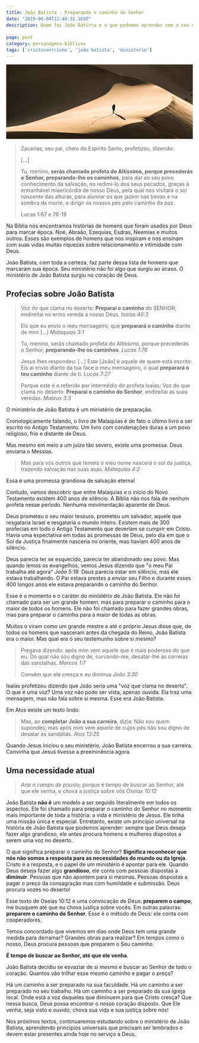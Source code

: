 ```yaml
---
title: João Batista - Preparando o caminho do Senhor
date: "2019-06-04T12:40:32.169Z"
description: Quem foi João Batista e o que podemos aprender com o seu ministério?

page: post
category: personagens-biblicos
tags: ['cristocentrismo', 'joão batista', 'ministerio']
---
```


![Homem caminhando no deserto](./desert.jpg)

>  Zacarias, seu pai, cheio do Espírito Santo, profetizou, dizendo:
>
>  [...]
>
>  Tu, menino, **serás chamado profeta do Altíssimo, porque precederás o Senhor, preparando-lhe os caminhos**, para dar ao seu povo conhecimento da salvação, no redimi-lo dos seus pecados, graças à entranhável misericórdia de nosso Deus, pela qual nos visitará o sol nascente das alturas, para alumiar os que jazem nas trevas e na sombra da morte, e dirigir os nossos pés pelo caminho da paz.
>
>  Lucas 1:67 e 76-19

Na Bíblia nós encontramos histórias de homens que foram usados por Deus para marcar época. Noé, Abraão, Ezequias, Esdras, Neemias e muitos outros. Esses são exemplos de homens que nos inspiram e nos ensinam com suas vidas muitas riquezas sobre relacionamento e intimidade com Deus.

João Batista, com toda a certeza, faz parte dessa lista de homens que marcaram sua época. Seu ministério não foi algo que surgiu ao acaso. O ministério de João Batista surgiu no coração de Deus.

## Profecias sobre João Batista

> Voz do que clama no deserto: **Preparai o caminho** do SENHOR; endireitai no ermo vereda a nosso Deus. *Isaías 40:3*
>
> Eis que eu envio o meu mensageiro, que **preparará o caminho** diante de mim […] *Malaquias 3:1*
>
> Tu, menino, serás chamado profeta do Altíssimo, porque precederás o Senhor, **preparando-lhe os caminhos**. *Lucas 1:76*
>
> Jesus lhes respondeu: […] Este [João] é aquele de quem está escrito: Eis aí envio diante da tua face o meu mensageiro, o qual **preparará o teu caminho** diante de ti. *Lucas 7:27*
>
> Porque este é o referido por intermédio do profeta Isaías: Voz do que clama no deserto: **Preparai o caminho do Senhor**, endireitai as suas veredas. *Mateus 3:3*

O ministério de João Batista é um ministério de preparação.

Cronologicamente falando, o livro de Malaquias é de fato o último livro a ser escrito no Antigo Testamento. Um livro com condenações duras a um povo religioso, frio e distante de Deus.

Mas mesmo em meio a um juízo tão severo, existe uma promessa: Deus enviaria o Messias.

> Mas para vós outros que temeis o meu nome nascerá o sol da justiça, trazendo salvação nas suas asas. *Malaquias 4:2*

Essa é uma promessa grandiosa de salvação eterna!

Contudo, vamos descobrir que entre Malaquias e o início do Novo Testamento existem 400 anos de silêncio. A Bíblia não nos fala de nenhum profeta nesse período. Nenhuma movimentação aparente de Deus.

Deus prometeu o seu maior tesouro, prometeu um salvador, aquele que resgataria Israel e resgataria o mundo inteiro. Existem mais de 300 profecias em todo o Antigo Testamento que deveriam se cumprir em Cristo. Havia uma expectativa em todas as promessas de Deus, pelo dia em que o Sol da Justiça finalmente nasceria no oriente, mas haviam 400 anos de silêncio.

Deus parecia ter se esquecido, parecia ter abandonado seu povo. Mas quando lemos os evangelhos, vemos Jesus dizendo que "o meu Pai trabalha até agora" *João 5:19*. Deus parecia estar em silêncio, mas ele estava trabalhando. O Pai estava prestes a enviar seu Filho e durante esses 400 longos anos ele estava preparando o caminho do Senhor.

Esse é o momento e o caráter do ministério de João Batista. Ele não foi chamado para ser um grande homem, mas para preparar o caminho para o maior de todos os homens. Ele não foi chamado para fazer grandes obras, mas para preparar o caminho para a maior de todas as obras.

Muitos o viram como um grande mestre e até o próprio Jesus disse que, de todos os homens que nasceram antes da chegada do Reino, João Batista era o maior. Mas qual era o seu testemunho sobre si mesmo?

> Pregava dizendo: após mim vem aquele que é mais poderoso do que eu. Do qual não sou digno de, curvando-me, desatar-lhe as correias das sandalhas. *Marcos 1:7*
>
> Convém que ele cresça e eu diminua *João 3:30*

Isaías profetizou dizendo que João seria uma "voz que clama no deserto". O que é uma voz? Uma voz não pode ser vista, apenas ouvida. Ela traz uma mensagem, mas não fala sobre si mesma. Esse era João Batista.

Em Atos existe um texto lindo:

> Mas, ao **completar João a sua carreira**, dizia: Não sou quem supondes; mas após mim vem aquele de cujos pés não sou digno de desatar as sandálias. *Atos 13:25*

Quando Jesus iniciou o seu ministério, João Batista encerrou a sua carreira. Convinha que Jesus tivesse a preeminência agora.

## Uma necessidade atual

> *Arai o campo de pousio*; porque é tempo de buscar ao Senhor, até que ele venha, e chova a justiça sobre vós *Oseias 10:12*

João Batista **não é** um modelo a ser seguido literalmente em todos os aspectos. Ele foi chamado para preparar o caminho do Senhor no momento mais importante de toda a história: a vida e ministério de Jesus. Ele tinha uma missão única e especial. Entretanto, existe um princípio universal na história de João Batista que podemos aprender: sempre que Deus deseja fazer algo grandioso, ele antes procura homens e mulheres dispostos a serem uma voz no deserto.

O que significa preparar o caminho do Senhor? **Significa reconhecer que nós não somos a resposta para as necessidades do mundo ou da Igreja**. Cristo é a resposta, e o papel de um ministério é apontar para ele. Quando Deus deseja fazer algo **grandioso**, ele conta com pessoas dispostas a **diminuir**. Pessoas que não  apontem para si mesmas. Pessoas dispostas a pagar o preço da consagração mas com humildade e submissão. Deus procura vozes no deserto!

Esse texto de Oseias 10:12 é uma convocação de Deus: **preparem o campo**, me busquem até que eu chova justiça sobre vocês. Em outras palavras: **preparem o caminho do Senhor**. Esse é o método de Deus: ele conta com cooperadores.

Temos concordado que vivemos em dias onde Deus tem uma grande medida para derramar? Grandes obras para realizar? Em tempos como o nosso, Deus procura pessoas que preparem o Seu caminho.

**É tempo de buscar ao Senhor, até que ele venha**.

João Batista decidiu se esvaziar de si mesmo e buscar ao Senhor de todo o coração. Quantos vão trilhar esse mesmo caminho e pagar o preço?

Há um caminho a ser preparado na sua faculdade. Há um caminho a ser preparado no seu trabalho. Há um caminho a ser preparado da sua igreja local. Onde está a voz daqueles que diminuem para que Cristo cresça? Que nessa busca, Deus possa encontrar o nosso coração disposto. Que Ele venha, seja visto e ouvido, chova sua vida e sua justiça sobre nós!

Nos próximos textos, continuaremos estudando sobre o ministério de João Batista, aprendendo princípios universais que precisam ser lembrados e devem estar presentes ainda hoje no serviço a Deus. 